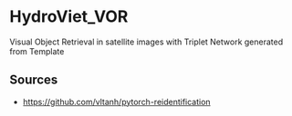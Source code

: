 # HydroViet_VOR
Visual Object Retrieval in satellite images with Triplet Network generated from Template

## Sources
- https://github.com/vltanh/pytorch-reidentification